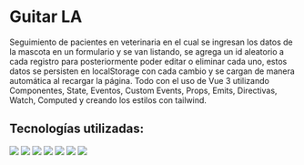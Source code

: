 # Guitar LA

Seguimiento de pacientes en veterinaria en el cual se ingresan los datos de la mascota en un formulario y se van listando, se agrega un id aleatorio a cada registro para posteriormente poder editar o eliminar cada uno, estos datos se persisten en localStorage con cada cambio y se cargan de manera automática al recargar la página. Todo con el uso de Vue 3 utilizando Componentes, State, Eventos, Custom Events, Props, Emits, Directivas, Watch, Computed y creando los estilos con tailwind.


## Tecnologías utilizadas:

<img src="https://img.shields.io/badge/HTML5-E34F26?style=for-the-badge&logo=html5&logoColor=white"/>
<img src="https://img.shields.io/badge/CSS3-1572B6?style=for-the-badge&logo=css3&logoColor=white"/>
<img src="https://img.shields.io/badge/JavaScript-323330?style=for-the-badge&logo=javascript&logoColor=F7DF1E"/>
<img src="https://img.shields.io/badge/json-5E5C5C?style=for-the-badge&logo=json&logoColor=white"/>
<img src="https://img.shields.io/badge/Vite-B73BFE?style=for-the-badge&logo=vite&logoColor=FFD62E"/>
<img src="https://img.shields.io/badge/Vue%20js-35495E?style=for-the-badge&logo=vuedotjs&logoColor=4FC08D"/>
<img src="https://img.shields.io/badge/Tailwind_CSS-38B2AC?style=for-the-badge&logo=tailwind-css&logoColor=white"/>